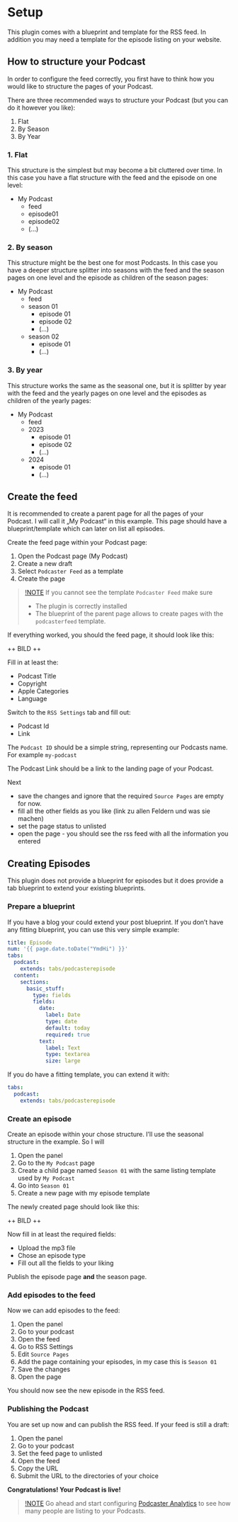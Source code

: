 # Setup
This plugin comes with a blueprint and template for the RSS feed. In addition you may need a template for the episode listing on your website.

## How to structure your Podcast
In order to configure the feed correctly, you first have to think how you would like to structure the pages of your Podcast.

There are three recommended ways to structure your Podcast (but you can do it however you like): 
1. Flat
2. By Season
3. By Year

### 1. Flat
This structure is the simplest but may become a bit cluttered over time. In this case you have a flat structure with the feed and the episode on one level:

- My Podcast
	- feed
	- episode01
	- episode02
	- (…)

### 2. By season
This structure might be the best one for most Podcasts. In this case you have a deeper structure splitter into seasons with the feed and the season pages on one level and the episode as children of the season pages:

- My Podcast
	- feed
	- season 01
		- episode 01
		- episode 02
		- (…)
	- season 02
		- episode 01
		- (…)

### 3. By year
This structure works the same as the seasonal one, but it is splitter by year with the feed and the yearly pages on one level and the episodes as children of the yearly pages:

- My Podcast
	- feed
	- 2023
		- episode 01
		- episode 02
		- (…)
	- 2024
		- episode 01
		- (…)


## Create the feed
It is recommended to create a parent page for all the pages of your Podcast. I will call it „My Podcast“ in this example. This page should have a blueprint/template which can later on list all episodes.

Create the feed page within your Podcast page:

1. Open the Podcast page (My Podcast)
2. Create a new draft
3. Select `Podcaster Feed` as a template
4. Create the page


> [!NOTE]()
> If you cannot see the template `Podcaster Feed` make sure
> - The plugin is correctly installed
> - The blueprint of the parent page allows to create pages with the `podcasterfeed` template.

If everything worked, you should the feed page, it should look like this:

++ BILD ++

Fill in at least the:
- Podcast Title
- Copyright
- Apple Categories
- Language

Switch to the `RSS Settings` tab and fill out:
- Podcast Id
- Link

The `Podcast ID` should be a simple string, representing our Podcasts name. For example `my-podcast`

The Podcast Link should be a link to the landing page of your Podcast.

Next
- save the changes and ignore that the required `Source Pages` are empty for now.
- fill all the other fields as you like (link zu allen Feldern und was sie machen)
- set the page status to unlisted
- open the page - you should see the rss feed with all the information you entered


## Creating Episodes
This plugin does not provide a blueprint for episodes but it does provide a tab blueprint to extend your existing blueprints.

### Prepare a blueprint
If you have a blog your could extend your post blueprint. If you don’t have any fitting blueprint, you can use this very simple example:

```yaml
title: Episode
num: '{{ page.date.toDate("YmdHi") }}'
tabs:
  podcast:
    extends: tabs/podcasterepisode
  content:
    sections:
      basic_stuff:
        type: fields
        fields:
          date:
            label: Date
            type: date
            default: today
            required: true
          text:
            label: Text
            type: textarea
            size: large
```

If you do have a fitting template, you can extend it with:

```yaml
tabs:
  podcast:
    extends: tabs/podcasterepisode
```

### Create an episode
Create an episode within your chose structure. I’ll use the seasonal structure in the example. So I will

1. Open the panel
2. Go to the `My Podcast` page
3. Create a child page named `Season 01` with the same listing template used by `My Podcast`
4. Go into `Season 01`
5. Create a new page with my episode template

The newly created page should look like this:

++ BILD ++

Now fill in at least the required fields:
- Upload the mp3 file
- Chose an episode type
- Fill out all the fields to your liking 

Publish the episode page **and** the season page.

### Add episodes to the feed
Now we can add episodes to the feed:
1. Open the panel
2. Go to your podcast
3. Open the feed
4. Go to RSS Settings
5. Edit `Source Pages`
6. Add the page containing your episodes, in my case this is `Season 01`
7. Save the changes
8. Open the page

You should now see the new episode in the RSS feed.

### Publishing the Podcast
You are set up now and can publish the RSS feed. If your feed is still a draft:

1. Open the panel
2. Go to your podcast
3. Set the feed page to unlisted
4. Open the feed
5. Copy the URL
6. Submit the URL to the directories of your choice

**Congratulations! Your Podcast is live!**

> [!NOTE]()
> Go ahead and start configuring [Podcaster Analytics][3] to see how many people are listing to your Podcasts.

[3]:	analytics.md